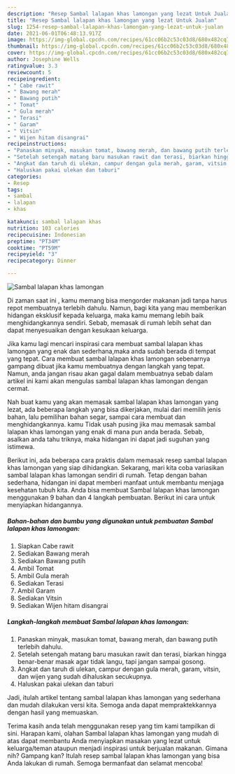 ```yaml
---
description: "Resep Sambal lalapan khas lamongan yang lezat Untuk Jualan"
title: "Resep Sambal lalapan khas lamongan yang lezat Untuk Jualan"
slug: 1254-resep-sambal-lalapan-khas-lamongan-yang-lezat-untuk-jualan
date: 2021-06-01T06:48:13.917Z
image: https://img-global.cpcdn.com/recipes/61cc06b2c53c03d8/680x482cq70/sambal-lalapan-khas-lamongan-foto-resep-utama.jpg
thumbnail: https://img-global.cpcdn.com/recipes/61cc06b2c53c03d8/680x482cq70/sambal-lalapan-khas-lamongan-foto-resep-utama.jpg
cover: https://img-global.cpcdn.com/recipes/61cc06b2c53c03d8/680x482cq70/sambal-lalapan-khas-lamongan-foto-resep-utama.jpg
author: Josephine Wells
ratingvalue: 3.3
reviewcount: 5
recipeingredient:
- " Cabe rawit"
- " Bawang merah"
- " Bawang putih"
- " Tomat"
- " Gula merah"
- " Terasi"
- " Garam"
- " Vitsin"
- " Wijen hitam disangrai"
recipeinstructions:
- "Panaskan minyak, masukan tomat, bawang merah, dan bawang putih terlebih dahulu."
- "Setelah setengah matang baru masukan rawit dan terasi, biarkan hingga benar-benar masak agar tidak langu, tapi jangan sampai gosong."
- "Angkat dan taruh di ulekan, campur dengan gula merah, garam, vitsin, dan wijen yang sudah dihaluskan secukupnya."
- "Haluskan pakai ulekan dan taburi"
categories:
- Resep
tags:
- sambal
- lalapan
- khas

katakunci: sambal lalapan khas 
nutrition: 103 calories
recipecuisine: Indonesian
preptime: "PT34M"
cooktime: "PT59M"
recipeyield: "3"
recipecategory: Dinner

---
```



![Sambal lalapan khas lamongan](https://img-global.cpcdn.com/recipes/61cc06b2c53c03d8/680x482cq70/sambal-lalapan-khas-lamongan-foto-resep-utama.jpg)

Di zaman  saat ini , kamu memang bisa mengorder makanan jadi tanpa harus repot membuatnya terlebih dahulu. Namun, bagi kita yang mau memberikan hidangan eksklusif kepada keluarga, maka kamu memang lebih baik menghidangkannya sendiri. Sebab, memasak di rumah lebih sehat dan dapat menyesuaikan dengan kesukaan keluarga.

Jika kamu lagi mencari inspirasi cara membuat sambal lalapan khas lamongan yang enak dan sederhana,maka anda sudah berada di tempat yang tepat. Cara membuat sambal lalapan khas lamongan  sebenarnya gampang dibuat jika kamu membuatnya dengan langkah yang tepat. Namun, anda jangan risau akan gagal dalam membuatnya 
sebab dalam artikel ini kami akan mengulas sambal lalapan khas lamongan dengan cermat.  



Nah buat kamu yang akan memasak sambal lalapan khas lamongan yang lezat, ada beberapa langkah yang bisa dikerjakan, mulai dari memilih jenis bahan, lalu pemilihan bahan segar, sampai cara membuat dan menghidangkannya. kamu Tidak usah pusing jika mau memasak sambal lalapan khas lamongan yang enak di mana pun anda berada. Sebab, asalkan anda  tahu triknya, maka hidangan ini dapat jadi suguhan yang istimewa.

Berikut ini, ada beberapa cara praktis  dalam memasak resep sambal lalapan khas lamongan yang siap dihidangkan. Sekarang, mari kita coba variasikan sambal lalapan khas lamongan sendiri di rumah. Tetap dengan bahan sederhana, hidangan ini dapat memberi manfaat untuk membantu menjaga kesehatan tubuh kita. Anda bisa membuat Sambal lalapan khas lamongan menggunakan 9 bahan dan 4 langkah pembuatan. Berikut ini cara untuk menyiapkan hidangannya.

<!--inarticleads1-->

##### Bahan-bahan dan bumbu yang digunakan untuk pembuatan Sambal lalapan khas lamongan:

1. Siapkan  Cabe rawit
1. Sediakan  Bawang merah
1. Sediakan  Bawang putih
1. Ambil  Tomat
1. Ambil  Gula merah
1. Sediakan  Terasi
1. Ambil  Garam
1. Sediakan  Vitsin
1. Sediakan  Wijen hitam disangrai




<!--inarticleads2-->

##### Langkah-langkah membuat Sambal lalapan khas lamongan:

1. Panaskan minyak, masukan tomat, bawang merah, dan bawang putih terlebih dahulu.
1. Setelah setengah matang baru masukan rawit dan terasi, biarkan hingga benar-benar masak agar tidak langu, tapi jangan sampai gosong.
1. Angkat dan taruh di ulekan, campur dengan gula merah, garam, vitsin, dan wijen yang sudah dihaluskan secukupnya.
1. Haluskan pakai ulekan dan taburi




Jadi, itulah artikel tentang  sambal lalapan khas lamongan  yang sederhana dan mudah dilakukan versi kita. Semoga anda dapat mempraktekkannya dengan hasil yang memuaskan. 

Terima kasih anda telah menggunakan resep yang tim kami tampilkan di sini. Harapan kami, olahan  Sambal lalapan khas lamongan yang mudah di atas dapat membantu Anda menyiapkan masakan yang lezat untuk keluarga/teman ataupun menjadi inspirasi untuk berjualan makanan. Gimana nih? Gampang kan? Itulah resep sambal lalapan khas lamongan yang bisa Anda lakukan di rumah. Semoga bermanfaat dan selamat mencoba!

